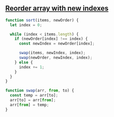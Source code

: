 ## [Reorder array with new indexes](https://bigfrontend.dev/problem/reorder-array-with-new-indexes)

<!-- notecardId: 1740329979541 -->

```js
function sort(items, newOrder) {
  let index = 0;

  while (index < items.length) {
    if (newOrder[index] !== index) {
      const newIndex = newOrder[index];

      swap(items, newIndex, index);
      swap(newOrder, newIndex, index);
    } else {
      index += 1;
    }
  }
}

function swap(arr, from, to) {
  const temp = arr[to];
  arr[to] = arr[from];
  arr[from] = temp;
}
```
